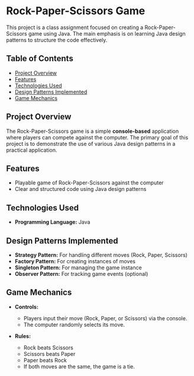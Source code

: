 # Rock-Paper-Scissors Game

This project is a class assignment focused on creating a Rock-Paper-Scissors game using Java. The main emphasis is on learning Java design patterns to structure the code effectively.

## Table of Contents

- [Project Overview](#project-overview)
- [Features](#features)
- [Technologies Used](#technologies-used)
- [Design Patterns Implemented](#design-patterns-implemented)
- [Game Mechanics](#game-mechanics)


## Project Overview

The Rock-Paper-Scissors game is a simple **console-based** application where players can compete against the computer. The primary goal of this project is to demonstrate the use of various Java design patterns in a practical application.

## Features

- Playable game of Rock-Paper-Scissors against the computer
- Clear and structured code using Java design patterns

## Technologies Used

- **Programming Language:** Java

## Design Patterns Implemented

- **Strategy Pattern:** For handling different moves (Rock, Paper, Scissors)
- **Factory Pattern:** For creating instances of moves
- **Singleton Pattern:** For managing the game instance
- **Observer Pattern:** For tracking game events (optional)


## Game Mechanics

- **Controls:**
  - Players input their move (Rock, Paper, or Scissors) via the console.
  - The computer randomly selects its move.

- **Rules:**
  - Rock beats Scissors
  - Scissors beats Paper
  - Paper beats Rock
  - If both moves are the same, the game is a tie.

